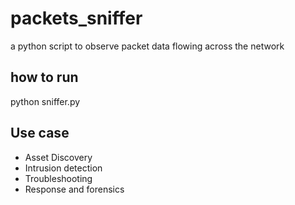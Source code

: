 # packets_sniffer
a python script to observe packet data flowing across the network

## how to run
python sniffer.py

## Use case
<ul>
<li>Asset Discovery</li>
<li>Intrusion detection</li>
<li>Troubleshooting</li>
<li>Response and forensics</li>
</ul>
